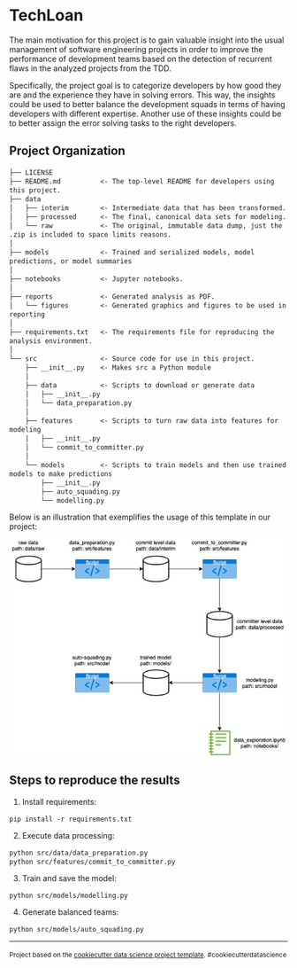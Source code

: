 TechLoan
==============================

The main motivation for this project is to gain valuable insight into the usual management of software engineering projects in order to improve the performance of development teams based on the detection of recurrent flaws in the analyzed projects from the TDD.

Specifically, the project goal is to categorize developers by how good they are and the experience they have in solving errors. This way, the insights could be used to better balance the development squads in terms of having developers with different expertise. Another use of these insights could be to better assign the error solving tasks to the right developers.


Project Organization
------------

    ├── LICENSE
    ├── README.md          <- The top-level README for developers using this project.
    ├── data
    │   ├── interim        <- Intermediate data that has been transformed.
    │   ├── processed      <- The final, canonical data sets for modeling.
    │   └── raw            <- The original, immutable data dump, just the .zip is included to space limits reasons.
    │
    ├── models             <- Trained and serialized models, model predictions, or model summaries
    │
    ├── notebooks          <- Jupyter notebooks.
    │
    ├── reports            <- Generated analysis as PDF.
    │   └── figures        <- Generated graphics and figures to be used in reporting
    │
    ├── requirements.txt   <- The requirements file for reproducing the analysis environment.
    │
    └── src                <- Source code for use in this project.
        ├── __init__.py    <- Makes src a Python module
        │
        ├── data           <- Scripts to download or generate data
        |   ├── __init__.py  
        │   └── data_preparation.py
        │
        ├── features       <- Scripts to turn raw data into features for modeling
        |   ├── __init__.py
        │   └── commit_to_committer.py
        │
        └── models         <- Scripts to train models and then use trained models to make predictions
            ├── __init__.py
            ├── auto_squading.py
            └── modelling.py

Below is an illustration that exemplifies the usage of this template in our project:

![](https://github.com/AnnaPaty/TechLoan/blob/main/reports/figures/flow-diagram.png?raw=true)

Steps to reproduce the results
--------
1. Install requirements:
````
pip install -r requirements.txt
````
2. Execute data processing:
````
python src/data/data_preparation.py
python src/features/commit_to_committer.py
````
3. Train and save the model:
````
python src/models/modelling.py
````
4. Generate balanced teams:
````
python src/models/auto_squading.py
````
--------

<p><small>Project based on the <a target="_blank" href="https://drivendata.github.io/cookiecutter-data-science/">cookiecutter data science project template</a>. #cookiecutterdatascience</small></p>
